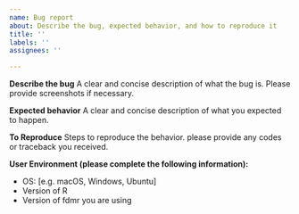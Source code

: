```yaml
---
name: Bug report
about: Describe the bug, expected behavior, and how to reproduce it
title: ''
labels: ''
assignees: ''

---
```


**Describe the bug**
A clear and concise description of what the bug is. Please provide screenshots if necessary.

**Expected behavior**
A clear and concise description of what you expected to happen.

**To Reproduce**
Steps to reproduce the behavior. please provide any codes or traceback you received.

**User Environment (please complete the following information):**
 - OS: [e.g. macOS, Windows, Ubuntu]
 - Version of R
 - Version of fdmr you are using

